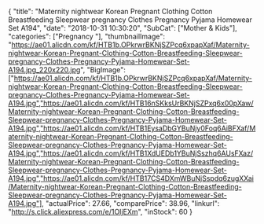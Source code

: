 {
	"title": "Maternity nightwear Korean Pregnant Clothing Cotton Breastfeeding Sleepwear pregnancy Clothes Pregnancy Pyjama Homewear Set A194",
	"date": "2018-10-31 10:30:20",
	"SubCat": ["Mother & Kids"],
	"categories": ["Pregnancy "],
	"thumbnailImage": "https://ae01.alicdn.com/kf/HTB1b.OPkrwrBKNjSZPcq6xpapXaf/Maternity-nightwear-Korean-Pregnant-Clothing-Cotton-Breastfeeding-Sleepwear-pregnancy-Clothes-Pregnancy-Pyjama-Homewear-Set-A194.jpg_220x220.jpg",
	"BigImage": ["https://ae01.alicdn.com/kf/HTB1b.OPkrwrBKNjSZPcq6xpapXaf/Maternity-nightwear-Korean-Pregnant-Clothing-Cotton-Breastfeeding-Sleepwear-pregnancy-Clothes-Pregnancy-Pyjama-Homewear-Set-A194.jpg","https://ae01.alicdn.com/kf/HTB16nSKksUrBKNjSZPxq6x00pXaw/Maternity-nightwear-Korean-Pregnant-Clothing-Cotton-Breastfeeding-Sleepwear-pregnancy-Clothes-Pregnancy-Pyjama-Homewear-Set-A194.jpg","https://ae01.alicdn.com/kf/HTB1EysaDbGYBuNjy0Foq6AiBFXaf/Maternity-nightwear-Korean-Pregnant-Clothing-Cotton-Breastfeeding-Sleepwear-pregnancy-Clothes-Pregnancy-Pyjama-Homewear-Set-A194.jpg","https://ae01.alicdn.com/kf/HTB1XdUEDb1YBuNjSszhq6AUsFXaz/Maternity-nightwear-Korean-Pregnant-Clothing-Cotton-Breastfeeding-Sleepwear-pregnancy-Clothes-Pregnancy-Pyjama-Homewear-Set-A194.jpg","https://ae01.alicdn.com/kf/HTB17CS4DXmWBuNjSspdq6zugXXai/Maternity-nightwear-Korean-Pregnant-Clothing-Cotton-Breastfeeding-Sleepwear-pregnancy-Clothes-Pregnancy-Pyjama-Homewear-Set-A194.jpg"],
	"actualPrice": 27.66,
	"comparePrice": 38.96,
	"linkurl": "http://s.click.aliexpress.com/e/1OIjEXm",
	"inStock": 60
}
